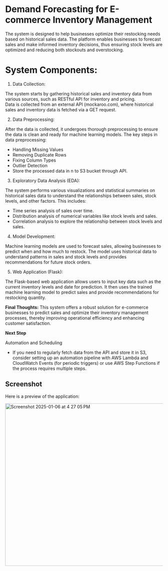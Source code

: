 # Demand Forecasting for E-commerce Inventory Management

The system is designed to help businesses optimize their restocking needs based on historical sales data. The platform enables businesses to forecast sales and make informed inventory decisions, thus ensuring stock levels are optimized and reducing both stockouts and overstocking.

# System Components:

1. Data Collection:

The system starts by gathering historical sales and inventory data from various sources, such as RESTful API for inventory and pricing.   
Data is collected from an external API (mockaroo.com), where historical sales and inventory data is fetched via a GET request.

2. Data Preprocessing:

After the data is collected, it undergoes thorough preprocessing to ensure the data is clean and ready for machine learning models.
The key steps in data preprocessing:
* Handling Missing Values
* Removing Duplicate Rows
* Fixing Column Types
* Outlier Detection
* Store the processed data in n to S3 bucket through API.

3. Exploratory Data Analysis (EDA):

The system performs various visualizations and statistical summaries on historical sales data to understand the relationships between sales, stock levels, and other factors. This includes:
* Time series analysis of sales over time.
* Distribution analysis of numerical variables like stock levels and sales.
* Correlation analysis to explore the relationship between stock levels and sales.


4. Model Development:

Machine learning models are used to forecast sales, allowing businesses to predict when and how much to restock.
The model uses historical data to understand patterns in sales and stock levels and provides recommendations for future stock orders.

5. Web Application (Flask):

The Flask-based web application allows users to input key data such as the current inventory levels and date for prediction. It then uses the trained machine learning model to predict sales and provide recommendations for restocking quantity.

**Final Thoughts:**
This system offers a robust solution for e-commerce businesses to predict sales and optimize their inventory management processes, thereby improving operational efficiency and enhancing customer satisfaction.


**Next Step**

Automation and Scheduling
* If you need to regularly fetch data from the API and store it in S3, consider setting up an automation pipeline with AWS Lambda and CloudWatch Events (for periodic triggers) or use AWS Step Functions if the process requires multiple steps.

## Screenshot
Here is a preview of the application:

<img width="518" alt="Screenshot 2025-01-06 at 4 27 05 PM" src="https://github.com/user-attachments/assets/2b0b2c51-c371-4c6a-9203-25436c6f1f19" />





